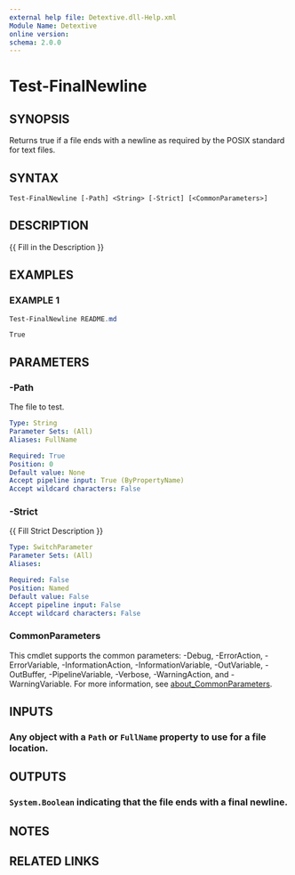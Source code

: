 ```yaml
---
external help file: Detextive.dll-Help.xml
Module Name: Detextive
online version:
schema: 2.0.0
---
```


# Test-FinalNewline

## SYNOPSIS
Returns true if a file ends with a newline as required by the POSIX standard for text files.

## SYNTAX

```
Test-FinalNewline [-Path] <String> [-Strict] [<CommonParameters>]
```

## DESCRIPTION
{{ Fill in the Description }}

## EXAMPLES

### EXAMPLE 1
```ps1
Test-FinalNewline README.md
```

```
True
```

## PARAMETERS

### -Path
The file to test.

```yaml
Type: String
Parameter Sets: (All)
Aliases: FullName

Required: True
Position: 0
Default value: None
Accept pipeline input: True (ByPropertyName)
Accept wildcard characters: False
```

### -Strict
{{ Fill Strict Description }}

```yaml
Type: SwitchParameter
Parameter Sets: (All)
Aliases:

Required: False
Position: Named
Default value: False
Accept pipeline input: False
Accept wildcard characters: False
```

### CommonParameters
This cmdlet supports the common parameters: -Debug, -ErrorAction, -ErrorVariable, -InformationAction, -InformationVariable, -OutVariable, -OutBuffer, -PipelineVariable, -Verbose, -WarningAction, and -WarningVariable. For more information, see [about_CommonParameters](http://go.microsoft.com/fwlink/?LinkID=113216).

## INPUTS

### Any object with a `Path` or `FullName` property to use for a file location.

## OUTPUTS

### `System.Boolean` indicating that the file ends with a final newline.

## NOTES

## RELATED LINKS

